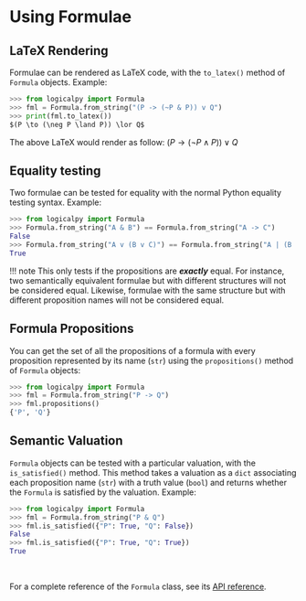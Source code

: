 # Using Formulae

## LaTeX Rendering

Formulae can be rendered as LaTeX code, with the `to_latex()` method of `Formula` objects.
Example:

```python
>>> from logicalpy import Formula
>>> fml = Formula.from_string("(P -> (~P & P)) v Q")
>>> print(fml.to_latex())
$(P \to (\neg P \land P)) \lor Q$
```

The above LaTeX would render as follow: $(P \to (\neg P \land P)) \lor Q$

## Equality testing

Two formulae can be tested for equality with the normal Python equality testing syntax.
Example:

```python
>>> from logicalpy import Formula
>>> Formula.from_string("A & B") == Formula.from_string("A -> C")
False
>>> Formula.from_string("A v (B v C)") == Formula.from_string("A | (B | C)")
True
```

!!! note
    This only tests if the propositions are ***exactly*** equal.
    For instance, two semantically equivalent formulae but with different structures will not
    be considered equal.
    Likewise, formulae with the same structure but with different proposition
    names will not be considered equal.

## Formula Propositions

You can get the set of all the propositions of a formula with every proposition represented by its
name (`str`) using the `propositions()` method of `Formula` objects:

```python
>>> from logicalpy import Formula
>>> fml = Formula.from_string("P -> Q")
>>> fml.propositions()
{'P', 'Q'}
```

## Semantic Valuation

`Formula` objects can be tested with a particular valuation, with the `is_satisfied()` method. This method takes
a valuation as a `dict` associating each proposition name (`str`) with a truth value (`bool`) and returns
whether the `Formula` is satisfied by the valuation.
Example:

```python
>>> from logicalpy import Formula
>>> fml = Formula.from_string("P & Q")
>>> fml.is_satisfied({"P": True, "Q": False})
False
>>> fml.is_satisfied({"P": True, "Q": True})
True
```

<br>

For a complete reference of the `Formula` class, see its [API reference](../api-reference/logicalpy/core.md#logicalpy.core.Formula).
